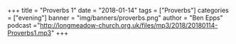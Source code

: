 +++
title = "Proverbs 1"
date = "2018-01-14"
tags = ["Proverbs"]
categories = ["evening"]
banner = "img/banners/proverbs.png"
author = "Ben Epps"
podcast ="http://longmeadow-church.org.uk/files/mp3/2018/20180114-Proverbs1.mp3"
+++
